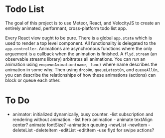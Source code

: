 # Todo List

The goal of this project is to use Meteor, React, and VelocityJS to create an entirely animated, performant, cross-platform todo list app.

Every React view ought to be pure. There is a global `app.state` which is used to render a top level component. All functionality is delegated to the `app.controller`. Animations are asynchronous functions where the only arguement is a callback when the animation is finished. A `flyd.stream` (an observable streams library) arbitrates all animations. You can run an animation using `enqueueAnimation(name, func)` where name describes the animation in some why. Then using `dropOn`, `queueLatestOn`, and `queueAllOn`, you can describe the relationships of how these animations (actions) can block or queue each other. 

# To Do

- animator: initialized dynamically, busy counter.
-list subscription and rendering without animation.
-list hero animation - animate textAlign center? animate fontSize?
-animation queuing
-newList
-newItem
-deleteList
-deleteItem
-editList
-editItem
-use flyd for swipe actions?

